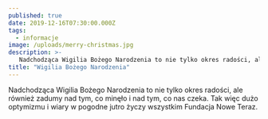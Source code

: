 ```yaml
---
published: true
date: 2019-12-16T07:30:00.000Z
tags:
  - informacje
image: /uploads/merry-christmas.jpg
description: >-
   Nadchodząca Wigilia Bożego Narodzenia to nie tylko okres radości, ale również zadumy nad tym, co minęło i nad tym, co nas czeka.
title: "Wigilia Bożego Narodzenia"
---
```


Nadchodząca Wigilia Bożego Narodzenia to nie tylko okres radości, ale również zadumy nad tym, co minęło i nad tym, co nas czeka. Tak więc dużo optymizmu i wiary w pogodne jutro życzy wszystkim Fundacja Nowe Teraz.